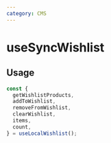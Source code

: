 ```yaml
---
category: CMS
---
```


# useSyncWishlist

<!-- PLACEHOLDER_DESCRIPTION -->

## Usage

```ts
const {
  getWishlistProducts,
  addToWishlist,
  removeFromWishlist,
  clearWishlist,
  items,
  count,
} = useLocalWishlist();
```
